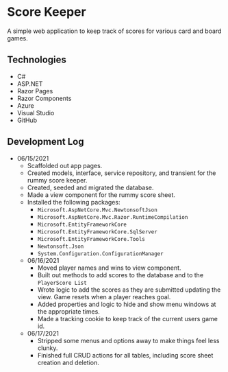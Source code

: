 # Score Keeper

A simple web application to keep track of scores for various card and board games.

## Technologies

+ C#
+ ASP.NET
+ Razor Pages
+ Razor Components
+ Azure
+ Visual Studio
+ GitHub

## Development Log

+ 06/15/2021
  + Scaffolded out app pages.
  + Created models, interface, service repository, and transient for the rummy score keeper.
  + Created, seeded and migrated the database.
  + Made a view component for the rummy score sheet.
  + Installed the following packages:
    + `Microsoft.AspNetCore.Mvc.NewtonsoftJson`
    + `Microsoft.AspNetCore.Mvc.Razor.RuntimeCompilation`
    + `Microsoft.EntityFrameworkCore`
    + `Microsoft.EntityFrameworkCore.SqlServer`
    + `Microsoft.EntityFrameworkCore.Tools`
    + `Newtonsoft.Json`
    + `System.Configuration.ConfigurationManager`
  + 06/16/2021
    + Moved player names and wins to view component.
    + Built out methods to add scores to the database and to the `PlayerScore List`
    + Wrote logic to add the scores as they are submitted updating the view.  Game resets when a player reaches goal.
    + Added properties and logic to hide and show menu windows at the appropriate times.
    + Made a tracking cookie to keep track of the current users game id.
  + 06/17/2021
    + Stripped some menus and options away to make things feel less clunky.  
    + Finished full CRUD actions for all tables, including score sheet creation and deletion.
  